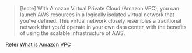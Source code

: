 > [!note] With Amazon Virtual Private Cloud (Amazon VPC), you can launch AWS resources in a logically isolated virtual network that you've defined. This virtual network closely resembles a traditional network that you'd operate in your own data center, with the benefits of using the scalable infrastructure of AWS.

Refer [What is Amazon VPC](https://docs.aws.amazon.com/vpc/latest/userguide/what-is-amazon-vpc.html)


